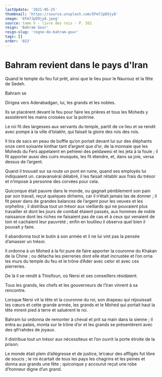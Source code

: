 ```yaml
---
lastUpdate: '2021-05-25'
thumbnail: 'https://source.unsplash.com/EFm7JpD9jy8'
image: 'EFm7JpD9jy8.jpeg'
source: tome V - livre des rois - P. 551
reign: 'Bahram Gour'
reign-slug: 'regne-de-bahram-gour'
tags: []
order: '023'
---
```


# Bahram revient dans le pays d'Iran

Quand le temple du feu fut prêt, ainsi que le lieu pour le Naurouz et la fête de Sedeh.

Bahram se

Dirigea vers Aderabadgan, lui, les grands et les nobles.

Ils se placèrent devant le feu pour faire les prières et tous les Moheds y assistèrent les mains croisées sur la poitrine.

Le roi fit des largesses aux servants du temple, partit de ce lieu et se rendit avec pompe à la ville d’Istakhr, qui faisait la gloire des rois des rois.

Il tira de sacs en peau de buffle qu’on portait devant lui sur des éléphants onze cent soixante kinthar tant d’argent que d’or, de la monnaie que les Moheds du Fers appelaient en pehlewi des peïdawesi et les jeta à la foule ; il fit apporter aussi des cuirs musqués, les fit étendre, et, dans sa joie, versa dessus de l’argent.

Quand il trouvait sur sa route un pont en ruine, quand ses employés lui indiquaient un. caravanséraï délabré, il les faisait rétablir aux frais du trésor et n’impose à personne des corvées pour cela.

Quiconque était pauvre dans le monde, ou gagnait péniblement son pain par son travail, reçut quelques dirhems, car il n’était jamais las de donner ; il fit peser dans de grandes balances de l’argent pour les veuves et les orphelins ; il distribua tout un trésor aux vieillards qui ne pouvaient plus travailler et dont les jours de combat étaient passés, aux hommes de noble naissance dont les riches ne faisaient pas de cas et à ceux qui venaient de loin et cachaient leur pauvreté ; enfin en toutlieu il observa quel bien il pouvait y faire.

Il abandonna tout le butin à son armée et il ne lui vint pas la pensée d’amasser un trésor.

Il ordonna à un Mohed à la foi pure de faire apporter la couronne du Khakan de la Chine ; ou détacha les pierreries dont elle était incrustée et l’on orna les murs du temple du feu et le trône d’Ader avec cetor et avec ces pierreries.

De là il se rendit à Thisifoun, où Nersi et ses conseillers résidaient.

Tous les grands, les chefs et les gouverneurs de l’Iran vinrent à sa rencontre.

Lorsque Nersi vit la tête et la couronne du roi, son drapeau qui réjouissait les cœurs et cette grande armée, les grands et le Mohed qui portait haut la tête mirent pied à terre et saluèrent le roi.

Bahram lui ordonna de remonter à cheval et prit sa main dans la sienne ; il entra au palais, monta sur le trône d’or et les grands se présentèrent avec des qfi’rahdes de joyaux.

Il distribua tout un trésor aux nécessiteux et l’on ouvrit la porte étroite de la prison.

Le monde était plein d’allégresse et de justice, le’cœur des affligés fut libre de soucis ; le roi écartait de tous les pays les chagrins et les peines et donna aux grands une fête ; quiconque y accourut reçut une robe d’honneur digne d’un grand.
